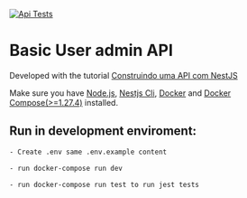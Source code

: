 [![Api Tests](https://github.com/geich/nestjs-test/actions/workflows/test.api.yml/badge.svg?branch=main)](https://github.com/geich/nestjs-test/actions/workflows/test.api.yml)

# Basic User admin API

Developed with the tutorial [Construindo uma API com NestJS](https://medium.com/@iago.maiasilva/construindo-uma-api-com-nestjs-postgresql-e-docker-parte-1-criando-nosso-primeiro-endpoint-248d4b8ecc9c)

Make sure you have [Node.js](https://nodejs.org/en/), [Nestjs Cli](https://docs.nestjs.com/), [Docker](https://docs.docker.com/desktop/) and [Docker Compose(>=1.27.4)](https://docs.docker.com/compose/install/) installed.

## Run in development enviroment:

```sh
- Create .env same .env.example content

- run docker-compose run dev
  
- run docker-compose run test to run jest tests
```

